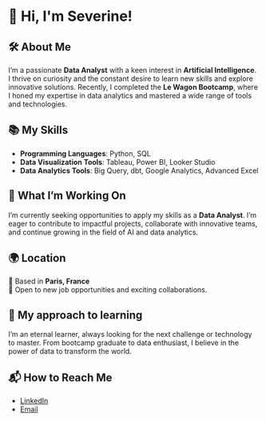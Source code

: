 # 👋 Hi, I'm Severine! 

## 🛠️ About Me
I’m a passionate **Data Analyst** with a keen interest in **Artificial Intelligence**. I thrive on curiosity and the constant desire to learn new skills and explore innovative solutions. Recently, I completed the **Le Wagon Bootcamp**, where I honed my expertise in data analytics and mastered a wide range of tools and technologies.

## 📚 My Skills
- **Programming Languages**: Python, SQL  
- **Data Visualization Tools**: Tableau, Power BI, Looker Studio  
- **Data Analytics Tools**: Big Query, dbt, Google Analytics, Advanced Excel 
 

## 🚀 What I’m Working On
I’m currently seeking opportunities to apply my skills as a **Data Analyst**. I’m eager to contribute to impactful projects, collaborate with innovative teams, and continue growing in the field of AI and data analytics.

## 🌍 Location
📍 Based in **Paris, France**  
🤝 Open to new job opportunities and exciting collaborations.

## 🎯 My approach to learning
I’m an eternal learner, always looking for the next challenge or technology to master. From bootcamp graduate to data enthusiast, I believe in the power of data to transform the world.

## 📬 How to Reach Me
- [LinkedIn](https://www.linkedin.com/in/severine-darocha)  
- [Email](mailto:severinedarocha15@gmail.com)  
